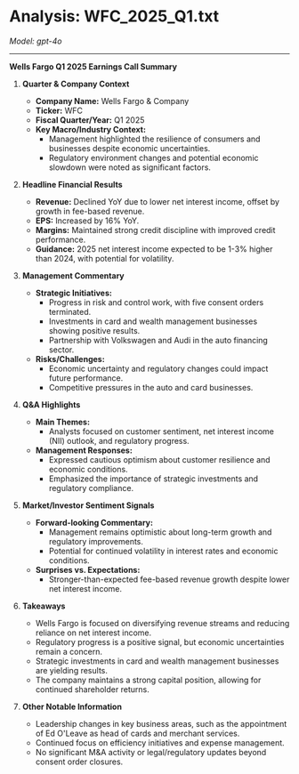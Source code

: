 # Analysis: WFC_2025_Q1.txt

*Model: gpt-4o*

---

**Wells Fargo Q1 2025 Earnings Call Summary**

1. **Quarter & Company Context**
   - **Company Name:** Wells Fargo & Company
   - **Ticker:** WFC
   - **Fiscal Quarter/Year:** Q1 2025
   - **Key Macro/Industry Context:**
     - Management highlighted the resilience of consumers and businesses despite economic uncertainties.
     - Regulatory environment changes and potential economic slowdown were noted as significant factors.

2. **Headline Financial Results**
   - **Revenue:** Declined YoY due to lower net interest income, offset by growth in fee-based revenue.
   - **EPS:** Increased by 16% YoY.
   - **Margins:** Maintained strong credit discipline with improved credit performance.
   - **Guidance:** 2025 net interest income expected to be 1-3% higher than 2024, with potential for volatility.

3. **Management Commentary**
   - **Strategic Initiatives:**
     - Progress in risk and control work, with five consent orders terminated.
     - Investments in card and wealth management businesses showing positive results.
     - Partnership with Volkswagen and Audi in the auto financing sector.
   - **Risks/Challenges:**
     - Economic uncertainty and regulatory changes could impact future performance.
     - Competitive pressures in the auto and card businesses.

4. **Q&A Highlights**
   - **Main Themes:**
     - Analysts focused on customer sentiment, net interest income (NII) outlook, and regulatory progress.
   - **Management Responses:**
     - Expressed cautious optimism about customer resilience and economic conditions.
     - Emphasized the importance of strategic investments and regulatory compliance.

5. **Market/Investor Sentiment Signals**
   - **Forward-looking Commentary:**
     - Management remains optimistic about long-term growth and regulatory improvements.
     - Potential for continued volatility in interest rates and economic conditions.
   - **Surprises vs. Expectations:**
     - Stronger-than-expected fee-based revenue growth despite lower net interest income.

6. **Takeaways**
   - Wells Fargo is focused on diversifying revenue streams and reducing reliance on net interest income.
   - Regulatory progress is a positive signal, but economic uncertainties remain a concern.
   - Strategic investments in card and wealth management businesses are yielding results.
   - The company maintains a strong capital position, allowing for continued shareholder returns.

7. **Other Notable Information**
   - Leadership changes in key business areas, such as the appointment of Ed O'Leave as head of cards and merchant services.
   - Continued focus on efficiency initiatives and expense management.
   - No significant M&A activity or legal/regulatory updates beyond consent order closures.
